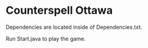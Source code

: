 # Counterspell Ottawa
Dependencies are located inside of Dependencies.txt.

Run Start.java to play the game.
